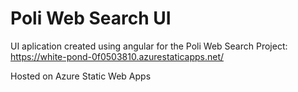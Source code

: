 # Poli Web Search UI

UI aplication created using angular for the Poli Web Search Project: https://white-pond-0f0503810.azurestaticapps.net/

Hosted on Azure Static Web Apps

